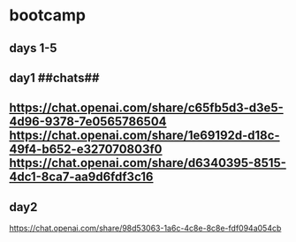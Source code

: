 # bootcamp
days 1-5
----------
day1
##chats##
----------
https://chat.openai.com/share/c65fb5d3-d3e5-4d96-9378-7e0565786504
https://chat.openai.com/share/1e69192d-d18c-49f4-b652-e327070803f0
https://chat.openai.com/share/d6340395-8515-4dc1-8ca7-aa9d6fdf3c16
----------
day2
----------
https://chat.openai.com/share/98d53063-1a6c-4c8e-8c8e-fdf094a054cb 
